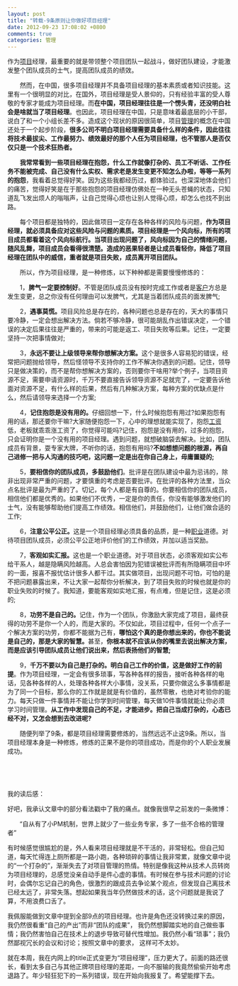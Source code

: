 ```yaml
---
layout: post
title: "转载-9条原则让你做好项目经理"
date: 2012-09-23 17:08:02 +0800
comments: true
categories: 管理
---
```

<p>作为<a class="edui-filter-decoration-none" href="http://info.china.alibaba.com/news/subject/v5003000-s5014789.html">项目</a>经理，最重要的就是带领整个项目团队一起战斗，做好团队建设，才能激发整个团队成员的士气，提高团队成员的绩效。</p><p>　　然而，在中国，很多项目经理并不具备项目经理的基本素质或者知识技能。这里有一个很明显的对比，在国外，项目经理是受人景仰的，只有经验丰富的受人尊敬的专家才能成为项目经理。而<strong>在中国，项目经理往往是一个愣头青，还没明白社会是啥就当了项目经理</strong>。也因此，项目经理在中国，只是意味着最底层的小干部，说白了和一个小组长差不多。造成这个现状的原因很简单，项目<a class="edui-filter-decoration-none" href="http://info.china.alibaba.com/news/community/c14.html">管理</a>的概念在中国还处于一个起步阶段，<strong>很多公司不明白项目经理需要具备什么样的条件，因此</strong><strong>往往将技术最拔尖、工作最努力、绩效最好的那个人任为项目经理，也不管那人是否仅仅只是一个技术狂热者。</strong></p><p>　<strong>　我常常看到一些项目经理在抱怨，什么工作就像打杂的、员工不听话、工作任务不能被完成、自己没有什么实权、需求老是发生变更不知怎么办啦，等等一系列的抱怨</strong>，我看着总觉得好笑。因为这些我都经历过，都体验过。也深深地体会他们的痛苦，觉得好笑是在于那些抱怨的项目经理仿佛处在一种无头苍蝇的状态，只知道乱飞发出烦人的嗡嗡声，让自己觉得心烦也让别人觉得心烦，却怎么也找不到出路。</p><p>　　每个项目都是独特的，因此做项目一定存在各种各样的风险与问题，<strong>作为项目经理，就必须具备应对这些风险与问题的素质。项目经理是一个风向标，所有的项目成员都看着这个风向标航行。当项目出现问题了，风向标因为自己的情绪问题，随风乱舞，项目成员会看得很清楚。造成的恶果轻者是让成员看轻你，降低了项目经理在团队中的威信，重者就是项目失败，成员离开项目团队。</strong></p><p>　　所以，作为项目经理，是一种修炼，以下种种都是需要慢慢修炼的：</p><p>　　1，<strong>脾气一定要控制好</strong>。不管是团队成员没有按时完成工作或者是<a class="edui-filter-decoration-none" href="http://info.china.alibaba.com/tags_list/v5003008-l15121.html">客户</a>方总是发生变更，总之你没有任何理由可以发脾气，尤其是当着团队成员的面发脾气;</p><p>　　2，<strong>遇事莫慌。</strong>项目风险总是存在的，各种问题也总是存在的，天大的事情只要冷静，一定会想出解决方法。倘若不够冷静，很可能胡乱作出错误决定，一个错误的决定后果往往是严重的，带来的可能是返工、项目失败等后果。记住，一定要坚持一次把事情做对;</p><p>　　3，<strong>永远不要让上级领导来帮你想解决方案。</strong>这个是很多人容易犯的错误，经常把问题抛给领导，然后怪领导不支持你的工作不解决你遇到的问题。记住，领导只是做决策的，而不是帮你想解决方案的，否则要你干啥用?举个例子，当项目资源不足，需要申请资源时，千万不要直接告诉领导资源不足就完了，一定要告诉他面对资源不足，有什么样的后果，然后有几种解决方案，每种方案的优缺点是什么，然后请领导来选择一个方案;</p><p>　　4，<strong>记住抱怨是没有用的。</strong>仔细回想一下，什么时候抱怨有用过?如果抱怨有用的话，那还要你干嘛?大家随便抱怨一下，心中的理想就能实现了，抱怨<a class="edui-filter-decoration-none" href="http://info.china.alibaba.com/tags_list/v5003013-l15744.html">工资</a>低，老板就乖乖涨工资了，你觉得可能吗?记住，抱怨是没有用的，过多的抱怨，只会证明你是一个没有用的项目经理。遇到问题，就想破脑袋去解决。比如，团队成员有背景，耍专家大牌，不听你的话，抱怨有用吗?<strong>不如想想问题的根源，再自己进修一把与人沟通的技巧吧，这问题一定是出在你自己身上，毋庸置疑的;</strong></p><p>　　5，<strong>要相信你的团队成员，多鼓励他们</strong>。批评是在团队建设中最为忌讳的，除非出现非常严重的问题，才要慎重的考虑是否要批评。在批评的各种方法里，当众点名批评是最为严重的了。切记，每个人都是有自尊的。你要相信你的团队成员，相信他们都是优秀的。如果他们不优秀，一定是你的责任，你没有能够激发他们的士气，没有能够帮助他们提高工作绩效。相<span>信他们，并鼓励他们，让他们做合适的工作;</span></p><p>　　6，<strong>注意公平公正。</strong>这是一个项目经理必须具备的品质，是一种<a class="edui-filter-decoration-none" href="http://info.china.alibaba.com/tags_list/v5003013-l3997.html">职业</a>道德。对待项目团队成员，必须公平公正地评价他们的工作绩效，并加以适当奖励。</p><p>　　7，<strong>客观如实汇报。</strong>这也是一个职业道德。对于项目状态，必须客观如实公布给干系人，越是隐瞒风险越高。人总会害怕因为犯错误被批评而有所隐瞒项目中坏的一面，报喜不报忧估计很多人都干过。其实做项目，出现问题不可怕，可怕的是不把问题暴露出来，不让大家一起帮你分析解决，到了项目失败的时候也就是你的职业失败的时候了。我知道，要能客观如实地汇报，有点难，但是记住，这是必须的;</p><p>　　8，<strong>功劳不是自己的。</strong>记住，作为一个团队，你激励大家完成了项目，最终获得的功劳不是你一个人的，而是大家的。不仅如此，项目过程中，任何一个点子一个解决方案的功劳，你都不能据为己有，<strong>哪怕这个真的是你想出来的，你也不能说是自己的，那是大家的智慧。</strong>甚至，<strong>你根本就不应该从你的嘴里去说出解决方案，而是应该引导团队成员让他们说出来，然后表扬他们的智慧;</strong></p><p>　　9，<strong>千万不要以为自己是打杂的。</strong><strong>明白自己工作的价值，这是做好工作的前提</strong>。作为项目经理，一定会有很多琐事，写各种各样的报告，接听各种各样的电话，见各种各样的人，处理各种各样大小事情，没关系，只要你做这么多事情都是为了同一个目标，那么你的工作就是就是有价值的，虽然零散，也绝对考验你的能力。每天只做一件事情并不能让你学到时间管理，每天做10件事情就能让你必须学习时间管理。<strong>从工作中发现自己的不足，才能进步。把自己当成打杂的，心态已经不对，又怎会想到去改进呢?</strong></p><p>　　随便列举了9条，都是项目经理需要修炼的，当然远远不止这9条。所以，当项目经理本身是一种修炼，修炼的正果不是你的项目成功，而是你的个人职业发展成功。</p><p><br></p><p>&nbsp;</p><p>我的读后感：</p><p>好吧，我承认文章中的部分看法戳中了我的痛点。就像我很早之前发的一条微博：</p><p> &nbsp;&nbsp;&nbsp;&nbsp;&nbsp;&nbsp;&nbsp;“自从有了小PM机制，世界上就少了一些业务专家，多了一些不合格的管理者”</p><p>有时候感觉很尴尬的是，外人看来项目经理就是不干活的，非常轻松。但自己知道，每天忙得连上厕所都是一路小跑，各种琐碎的事情让我非常累，<span>就像文章中说的“一个打杂的</span><span>”，</span>渐渐失去了对项目管理的热情。特别是像我这种从技术人员转岗为项目经理的，总感觉没亲自动手是件心虚的事情。有时候在参与技术问题的讨论时，会偶尔忘记自己的角色，很激烈的跟成员去争论某个观点，但发现自己离技术已经太远了，非常失落。想起如果我当年仍然做技术的话，这个问题就是我说了算，不用浪费口舌了。</p><p>我佩服能做到文章中提到全部9点的项目经理。也许是角色还没转换过来的原因，我仍然很看重“自己的产出”而非“团队的成果”， 我仍然想脚踏实地的自己做些事情；我仍然害怕自己在技术上的退步导致可替代性增加。我仍然小看“琐事”；我仍然鄙视冗长的会议和讨论；按照文章中的要求， 这样可不太妙。 </p><p><span>就在本周，我在内网上的title正式变更为“项目经理</span><span>”，压力更大了。前面的路还很长，看到太多自己与其他正牌项目经理的差距，一向不服输的我竟然偷偷开始考虑退路了。年少轻狂犯下的一系列错误，现在开始向我报复了。希望能撑下去。</span><br></p>

